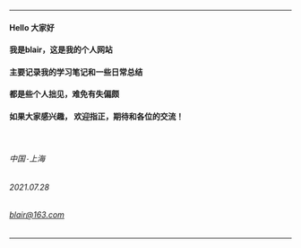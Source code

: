 ----
#### Hello 大家好
#### 我是blair，这是我的个人网站
#### 主要记录我的学习笔记和一些日常总结
#### 都是些个人拙见，难免有失偏颇
#### 如果大家感兴趣， 欢迎指正，期待和各位的交流！     
 &nbsp;
  
  
###### 中国۰上海 
###### 2021.07.28  
###### blair@163.com 
----
